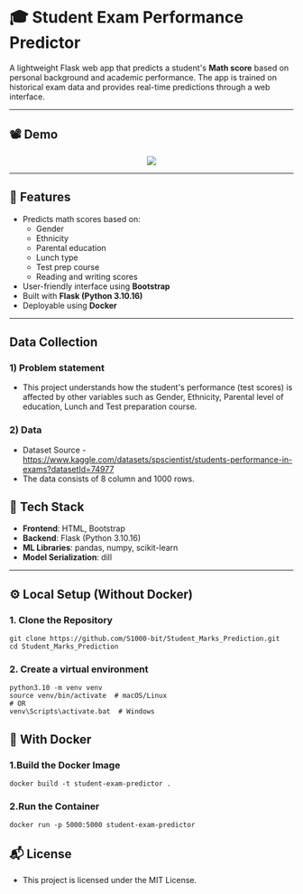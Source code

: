 # 🎓 Student Exam Performance Predictor

A lightweight Flask web app that predicts a student's **Math score** based on personal background and academic performance. The app is trained on historical exam data and provides real-time predictions through a web interface.

---

## 📽️ Demo

<div align = "center">
<img src=https://github.com/user-attachments/assets/4e506785-588e-4ee9-b4d4-b709d16d5fa5 >
</img>
</div>
  
</div>

---

## 🚀 Features

- Predicts math scores based on:
  - Gender
  - Ethnicity
  - Parental education
  - Lunch type
  - Test prep course
  - Reading and writing scores
- User-friendly interface using **Bootstrap**
- Built with **Flask (Python 3.10.16)**
- Deployable using **Docker**

---
## Data Collection 
### 1) Problem statement
- This project understands how the student's performance (test scores) is affected by other variables such as Gender, Ethnicity, Parental level of education, Lunch and Test preparation course.


### 2) Data 
- Dataset Source - https://www.kaggle.com/datasets/spscientist/students-performance-in-exams?datasetId=74977
- The data consists of 8 column and 1000 rows.


## 🧠 Tech Stack

- **Frontend**: HTML, Bootstrap
- **Backend**: Flask (Python 3.10.16)
- **ML Libraries**: pandas, numpy, scikit-learn
- **Model Serialization**: dill

---


## ⚙️ Local Setup (Without Docker)

### 1. Clone the Repository

```
git clone https://github.com/S1000-bit/Student_Marks_Prediction.git
cd Student_Marks_Prediction
```

### 2. Create a virtual environment

```
python3.10 -m venv venv
source venv/bin/activate  # macOS/Linux
# OR
venv\Scripts\activate.bat  # Windows 
```


## 🐳 With Docker

### 1.Build the Docker Image

```
docker build -t student-exam-predictor .
```

### 2.Run the Container

```
docker run -p 5000:5000 student-exam-predictor
```

## 📬 License

- This project is licensed under the MIT License.


